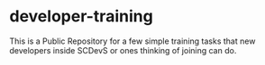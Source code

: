 # developer-training
This is a Public Repository for a few simple training tasks that new developers inside SCDevS or ones thinking of joining can do.

